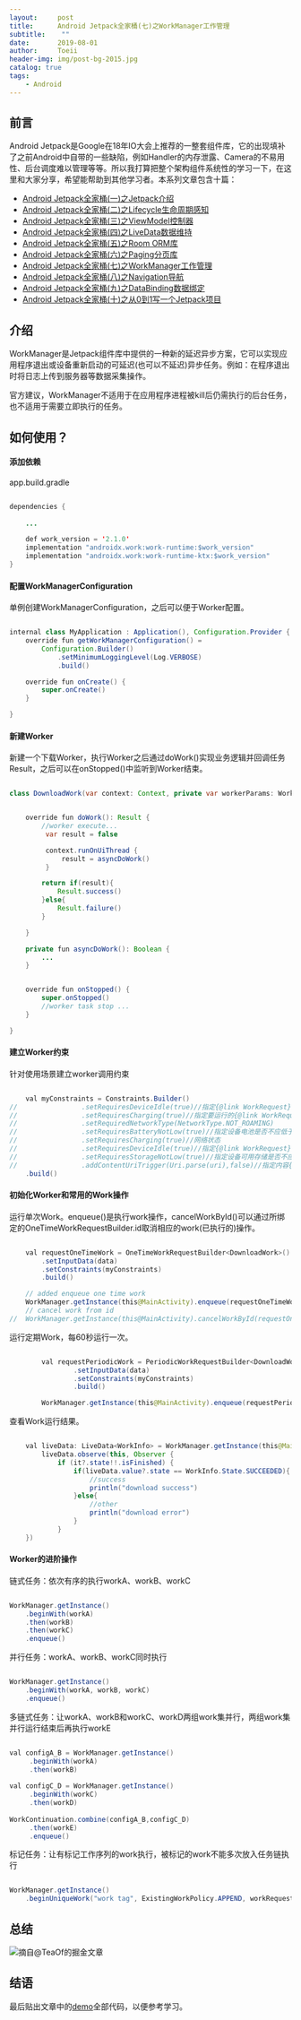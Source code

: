 ```yaml
---
layout:     post
title:      Android Jetpack全家桶(七)之WorkManager工作管理
subtitle:    ""
date:       2019-08-01
author:     Toeii
header-img: img/post-bg-2015.jpg
catalog: true
tags:
    - Android
---
```




## 前言

Android Jetpack是Google在18年IO大会上推荐的一整套组件库，它的出现填补了之前Android中自带的一些缺陷，例如Handler的内存泄露、Camera的不易用性、后台调度难以管理等等。所以我打算把整个架构组件系统性的学习一下，在这里和大家分享，希望能帮助到其他学习者。本系列文章包含十篇：

- [Android Jetpack全家桶(一)之Jetpack介绍](https://toeii.github.io/2019/07/09/Android-Jetpack%E5%85%A8%E5%AE%B6%E6%A1%B6(%E4%B8%80)%E4%B9%8BJetpack%E4%BB%8B%E7%BB%8D/)<br />
- [Android Jetpack全家桶(二)之Lifecycle生命周期感知](https://toeii.github.io/2019/07/09/Android-JetPack%E5%85%A8%E5%AE%B6%E6%A1%B6(%E4%BA%8C)%E4%B9%8BLifecycle%E7%94%9F%E5%91%BD%E5%91%A8%E6%9C%9F%E6%84%9F%E7%9F%A5/)<br />
- [Android Jetpack全家桶(三)之ViewModel控制器](https://toeii.github.io/2019/07/10/Android-JetPack%E5%85%A8%E5%AE%B6%E6%A1%B6(%E4%B8%89)%E4%B9%8BViewModel%E6%8E%A7%E5%88%B6%E5%99%A8/)<br />
- [Android Jetpack全家桶(四)之LiveData数据维持](https://toeii.github.io/2019/07/12/Android-JetPack%E5%85%A8%E5%AE%B6%E6%A1%B6(%E5%9B%9B)%E4%B9%8BLiveData%E6%95%B0%E6%8D%AE%E7%BB%B4%E6%8C%81/)<br />
- [Android Jetpack全家桶(五)之Room ORM库](https://toeii.github.io/2019/07/17/Android-JetPack%E5%85%A8%E5%AE%B6%E6%A1%B6(%E4%BA%94)%E4%B9%8BRoom-ORM%E5%BA%93/)<br />
- [Android Jetpack全家桶(六)之Paging分页库](https://toeii.github.io/2019/07/19/Android-JetPack%E5%85%A8%E5%AE%B6%E6%A1%B6(%E5%85%AD)%E4%B9%8BPaging%E5%88%86%E9%A1%B5%E5%BA%93/)<br />
- [Android Jetpack全家桶(七)之WorkManager工作管理](https://toeii.github.io/2019/08/01/Android-JetPack%E5%85%A8%E5%AE%B6%E6%A1%B6(%E4%B8%83)%E4%B9%8BWorkManager%E5%B7%A5%E4%BD%9C%E7%AE%A1%E7%90%86/)<br />
- [Android Jetpack全家桶(八)之Navigation导航](https://toeii.github.io/2019/08/06/Android-JetPack%E5%85%A8%E5%AE%B6%E6%A1%B6(%E5%85%AB)%E4%B9%8BNavigation%E5%AF%BC%E8%88%AA/)<br />
- [Android Jetpack全家桶(九)之DataBinding数据绑定](https://toeii.github.io/2019/08/07/Android-JetPack%E5%85%A8%E5%AE%B6%E6%A1%B6(%E4%B9%9D)%E4%B9%8BDataBinding%E6%95%B0%E6%8D%AE%E7%BB%91%E5%AE%9A/)<br />
- [Android Jetpack全家桶(十)之从0到1写一个Jetpack项目](https://toeii.github.io/2019/11/20/Android-Jetpack%E5%85%A8%E5%AE%B6%E6%A1%B6(%E5%8D%81)%E4%B9%8B%E4%BB%8E0%E5%88%B01%E5%86%99%E4%B8%80%E4%B8%AAJetPack%E9%A1%B9%E7%9B%AE/)<br />



## 介绍

WorkManager是Jetpack组件库中提供的一种新的延迟异步方案，它可以实现应用程序退出或设备重新启动的可延迟(也可以不延迟)异步任务。例如：在程序退出时将日志上传到服务器等数据采集操作。

官方建议，WorkManager不适用于在应用程序进程被kill后仍需执行的后台任务，也不适用于需要立即执行的任务。


## 如何使用？

#### 添加依赖

app.build.gradle

```java

dependencies {
     
    ...

    def work_version = '2.1.0'
    implementation "androidx.work:work-runtime:$work_version"
    implementation "androidx.work:work-runtime-ktx:$work_version"
}

```

#### 配置WorkManagerConfiguration

单例创建WorkManagerConfiguration，之后可以便于Worker配置。

```java

internal class MyApplication : Application(), Configuration.Provider {
    override fun getWorkManagerConfiguration() =
        Configuration.Builder()
            .setMinimumLoggingLevel(Log.VERBOSE)
            .build()

    override fun onCreate() {
        super.onCreate()
    }

}

```

#### 新建Worker

新建一个下载Worker，执行Worker之后通过doWork()实现业务逻辑并回调任务Result，之后可以在onStopped()中监听到Worker结束。

```java

class DownloadWork(var context: Context, private var workerParams: WorkerParameters) : Worker(context, workerParams) {


    override fun doWork(): Result {
        //worker execute...
         var result = false

         context.runOnUiThread {
             result = asyncDoWork()
         }

        return if(result){
            Result.success()
        }else{
            Result.failure()
        }

    }

    private fun asyncDoWork(): Boolean {
        ...
    }


    override fun onStopped() {
        super.onStopped()
        //worker task stop ...
    }

}

```

#### 建立Worker约束

针对使用场景建立worker调用约束

```java

    val myConstraints = Constraints.Builder()
//                .setRequiresDeviceIdle(true)//指定{@link WorkRequest}运行时设备是否为空闲
//                .setRequiresCharging(true)//指定要运行的{@link WorkRequest}是否应该插入设备
//                .setRequiredNetworkType(NetworkType.NOT_ROAMING)
//                .setRequiresBatteryNotLow(true)//指定设备电池是否不应低于临界阈值
//                .setRequiresCharging(true)//网络状态
//                .setRequiresDeviceIdle(true)//指定{@link WorkRequest}运行时设备是否为空闲
//                .setRequiresStorageNotLow(true)//指定设备可用存储是否不应低于临界阈值
//                .addContentUriTrigger(Uri.parse(uri),false)//指定内容{@link android.net.Uri}时是否应该运行{@link WorkRequest}更新
    .build()

```

#### 初始化Worker和常用的Work操作

运行单次Work。enqueue()是执行work操作，cancelWorkById()可以通过所绑定的OneTimeWorkRequestBuilder.id取消相应的work(已执行的)操作。

```java

    val requestOneTimeWork = OneTimeWorkRequestBuilder<DownloadWork>()
        .setInputData(data)
        .setConstraints(myConstraints)
        .build()

    // added enqueue one time work
    WorkManager.getInstance(this@MainActivity).enqueue(requestOneTimeWork)
    // cancel work from id
//  WorkManager.getInstance(this@MainActivity).cancelWorkById(requestOneTimeWork.id)

```

运行定期Work，每60秒运行一次。

```java

        val requestPeriodicWork = PeriodicWorkRequestBuilder<DownloadWork>(60, TimeUnit.SECONDS)
                .setInputData(data)
                .setConstraints(myConstraints)
                .build()

        WorkManager.getInstance(this@MainActivity).enqueue(requestPeriodicWork)

```

查看Work运行结果。

```java

    val liveData: LiveData<WorkInfo> = WorkManager.getInstance(this@MainActivity).getWorkInfoByIdLiveData(requestOneTimeWork.id)
        liveData.observe(this, Observer {
            if (it?.state!!.isFinished) {
                if(liveData.value?.state == WorkInfo.State.SUCCEEDED){
                    //success
                    println("download success")
                }else{
                    //other
                    println("download error")
                }
            }
    })

```

#### Worker的进阶操作

链式任务：依次有序的执行workA、workB、workC

```java 

WorkManager.getInstance()
    .beginWith(workA)
    .then(workB)   
    .then(workC)
    .enqueue()

```

并行任务：workA、workB、workC同时执行

```java 

WorkManager.getInstance()
    .beginWith(workA, workB, workC)  
    .enqueue()

```

多链式任务：让workA、workB和workC、workD两组work集并行，两组work集并行运行结束后再执行workE

```java 

val configA_B = WorkManager.getInstance()
     .beginWith(workA)
     .then(workB)
 
val configC_D = WorkManager.getInstance()
     .beginWith(workC)
     .then(workD)
 
WorkContinuation.combine(configA_B,configC_D)
     .then(workE)
     .enqueue()

```

标记任务：让有标记工作序列的work执行，被标记的work不能多次放入任务链执行

```java

WorkManager.getInstance()
    .beginUniqueWork("work tag", ExistingWorkPolicy.APPEND, workRequest)

```

## 总结

![摘自@TeaOf的掘金文章](/img/toeii/android_jetpack_worker_zozal.png)

## 结语

最后贴出文章中的[demo](https://github.com/toeii/WorkManagerSimpleExample)全部代码，以便参考学习。


